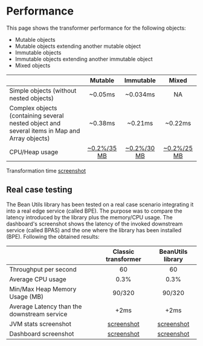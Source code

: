 <head>
    <title>Transformer Performaces</title>
</head>

# Performance

This page shows the transformer performance for the following objects:

* Mutable objects
* Mutable objects extending another mutable object
* Immutable objects
* Immutable objects extending another immutable object
* Mixed objects

| | **Mutable**      | **Immutable** | **Mixed**       |
| :----------- | :-----------: | :-----------: | :-----------: |
| Simple objects (without nested objects) | ~0.05ms | ~0.034ms | NA |
| Complex objects (containing several nested object and several items in Map and Array objects) | ~0.38ms | ~0.21ms | ~0.22ms | 
| CPU/Heap usage | [~0.2%/35 MB](../images/stats/performance/mutableObject/jvmStats.jpg) | [~0.2%/30 MB](../images/stats/performance/immutableObject/jvmStats.jpg) | [~0.2%/25 MB](../images/stats/performance/mixedObject/jvmStats.jpg) |

Transformation time [screenshot](../images/stats/performance/transformationTime.jpg)

## Real case testing

The Bean Utils library has been tested on a real case scenario integrating it into a real edge service (called BPE).
The purpose was to compare the latency introduced by the library plus the memory/CPU usage.
The dashboard's screenshot shows the latency of the invoked downstream service (called BPAS) and the one where the library has been installed (BPE). 
Following the obtained results:

| | **Classic transformer** | **BeanUtils library** |
| :----------- | :-----------: | :-----------: |
| Throughput per second | 60 | 60 |
| Average CPU usage | 0.3% | 0.3% |
| Min/Max Heap Memory Usage (MB) | 90/320 | 90/320 |
| Average Latency than the downstream service | +2ms | +2ms |
| JVM stats screenshot | [screenshot](../images/stats/performance/realTestCase/classicTransformer/jvmStats.jpg) | [screenshot](../images/stats/performance/realTestCase/beanUtilsLib/jvmStats.jpg) |
| Dashboard screenshot | [screenshot](../images/stats/performance/realTestCase/classicTransformer/dashboard.jpg) | [screenshot](../images/stats/performance/realTestCase/beanUtilsLib/dashboard.jpg) |
